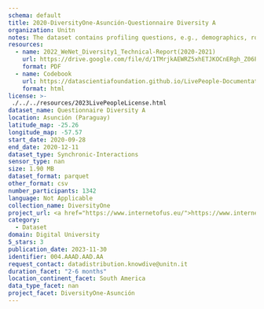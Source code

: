 ```yaml
---
schema: default
title: 2020-DiversityOne-Asunción-Questionnaire Diversity A
organization: Unitn
notes: The dataset contains profiling questions, e.g., demographics, routines, personality. It is part of Wenet Diversity 1 data collection, which contains data about the everyday life activities of students coming from 8 different universities located in China, Denmark, India, Italy, Mexico, Mongolia, Paraguay and UK. The data were collected via questionnaires, data coming from 27 smartphone sensors associated to thousand self-reported annotations over a period of 4 weeks.
resources:
  - name: 2022_WeNet_Diversity1_Technical-Report(2020-2021)
    url: https://drive.google.com/file/d/1TMrjkAEWRZ5xhETJKOCnERgh_Z06PO2E/view?usp=drive_link
    format: PDF
  - name: Codebook
    url: https://datascientiafoundation.github.io/LivePeople-Documentation/codebooks/2020_DV1_Asuncion_questionnaire_a.html
    format: html
license: >-
 ./../../resources/2023LivePeopleLicense.html
dataset_name: Questionnaire Diversity A
location: Asunción (Paraguay)
latitude_map: -25.26
longitude_map: -57.57
start_date: 2020-09-28
end_date: 2020-12-11
dataset_type: Synchronic-Interactions
sensor_type: nan
size: 1.90 MB
dataset_format: parquet
other_format: csv
number_participants: 1342
language: Not Applicable
collection_name: DiversityOne
project_url: <a href="https://www.internetofus.eu/">https://www.internetofus.eu/</a>
category: 
  - Dataset
domain: Digital University
5_stars: 3
publication_date: 2023-11-30
identifier: 004.AAAD.AAD.AA
request_contact: datadistribution.knowdive@unitn.it
duration_facet: "2-6 months"
location_continent_facet: South America
data_type_facet: nan
project_facet: DiversityOne-Asunción
---
```

